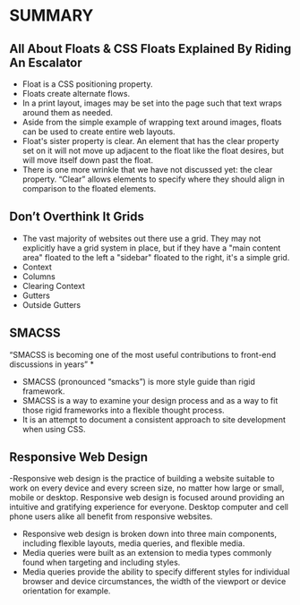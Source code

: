# SUMMARY #

## All About Floats & CSS Floats Explained By Riding An Escalator ##

- Float is a CSS positioning property.
- Floats create alternate flows.
- In a print layout, images may be set into the page such that text wraps around them as needed.
- Aside from the simple example of wrapping text around images, floats can be used to create entire web layouts.
- Float's sister property is clear. An element that has the clear property set on it will not move up adjacent to the float like the float desires, but will move itself down past the float. 
- There is one more wrinkle that we have not discussed yet: the clear property. “Clear” allows elements to specify where they should align in comparison to the floated elements.

## Don’t Overthink It Grids ##

- The vast majority of websites out there use a grid. They may not explicitly have a grid system in place, but if they have a "main content area" floated to the left a "sidebar" floated to the right, it's a simple grid.
- Context
- Columns
- Clearing Context
- Gutters
- Outside Gutters

## SMACSS ##

“SMACSS is becoming one of the most useful contributions to front-end discussions in years” *
- SMACSS (pronounced “smacks”) is more style guide than rigid framework. 
- SMACSS is a way to examine your design process and as a way to fit those rigid frameworks into a flexible thought process.
- It is an attempt to document a consistent approach to site development when using CSS. 

## Responsive Web Design ##

-Responsive web design is the practice of building a website suitable to work on every device and every screen size, no matter how large or small, mobile or desktop. Responsive web design is focused around providing an intuitive and gratifying experience for everyone. Desktop computer and cell phone users alike all benefit from responsive websites.
- Responsive web design is broken down into three main components, including flexible layouts, media queries, and flexible media. 
- Media queries were built as an extension to media types commonly found when targeting and including styles.
- Media queries provide the ability to specify different styles for individual browser and device circumstances, the width of the viewport or device orientation for example.
